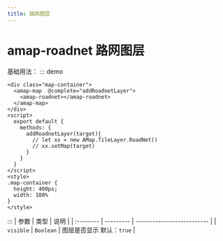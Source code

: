```yaml
---
title: 路网图层
---
```

# amap-roadnet  路网图层
基础用法：
::: demo
```vue
<div class="map-container">
  <amap-map  @complete="addRoadnetLayer">
    <amap-roadnet></amap-roadnet>
  </amap-map>
</div>
<script>
  export default {
    methods: {
      addRoadnetLayer(target){
        // let xx = new AMap.TileLayer.RoadNet()
        // xx.setMap(target)
      }
    }
  }
</script>
<style>
.map-container {
  height: 400px;
  width: 100%
}
</style>
```
:::
| 参数      | 类型      | 说明                       |
| :-------- | --------- | -------------------------- |
| `visible` | `Boolean` | 图层是否显示  默认：`true` |